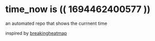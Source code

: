 # time_now is (( 1694462400577 ))

an automated repo that shows the currnent time

inspired by [breakingheatmap](https://github.com/breakingheatmap/breakingheatmap)
